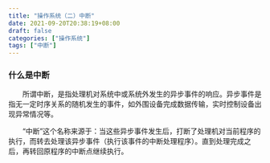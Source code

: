 ```yaml
---
title: "操作系统（二）中断"
date: 2021-09-20T20:38:19+08:00
draft: false
categories: ["操作系统"]
tags: ["中断"]
---
```



### 什么是中断

　　所谓中断，是指处理机对系统中或系统外发生的异步事件的响应。异步事件是指无一定时序关系的随机发生的事件，如外围设备完成数据传输，实时控制设备出现异常情况等。

　　“中断”这个名称来源于：当这些异步事件发生后，打断了处理机对当前程序的执行，而转去处理该异步事件（执行该事件的中断处理程序）。直到处理完成之后，再转回原程序的中断点继续执行。